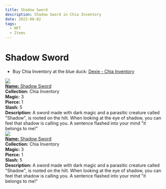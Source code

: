 ```yaml
---
title: Shadow Sword
description: Shadow Sword in Chia Inventory
date: 2022-08-02
tags:
  - NFT
  - Items
---
```


# Shadow Sword

- Buy Chia Inventory at the blue duck: [Dexie - Chia Inventory](https://dexie.space/offers/col16fpva26fhdjp2echs3cr7c30gzl7qe67hu9grtsjcqldz354asjsyzp6wx/xch)

<div class="item_thumbnail_detail">
<img src="https://qu5hfuo5icczlrdyw4a55bdiw7ivp5usk52kt4dm5tk6yienrq.arweave.net/hTpy0d1AhZXEeLcB3oRot9FX9pJXdKnwbOzV7CCN-jA"><br/>
<div><a href="https://www.spacescan.io/xch/coin/0xbf7cf1af60cf56fc46c2d225c0ce0f6d745afa0fc55091e69bff14b1ea80a625"><strong>Name:</strong> Shadow Sword</a></div>
<div><strong>Collection:</strong> Chia Inventory</div>
<div><strong>Magic:</strong> 3</div>
<div><strong>Pierce:</strong> 1</div>
<div><strong>Slash:</strong> 5</div>
<div><strong>Description:</strong> A sword made with dark magic and a parasitic creature called "Shadow", is rooted on the hilt. When looking at the eye of shadow, you can feel that shadow is calling you. A sentence flashed into your mind "it belongs to me!"</div>
</div>
<div class="item_thumbnail_detail">
<img src="https://qu5hfuo5icczlrdyw4a55bdiw7ivp5usk52kt4dm5tk6yienrq.arweave.net/hTpy0d1AhZXEeLcB3oRot9FX9pJXdKnwbOzV7CCN-jA"><br/>
<div><a href="https://www.spacescan.io/xch/coin/0xbf7cf1af60cf56fc46c2d225c0ce0f6d745afa0fc55091e69bff14b1ea80a625"><strong>Name:</strong> Shadow Sword</a></div>
<div><strong>Collection:</strong> Chia Inventory</div>
<div><strong>Magic:</strong> 3</div>
<div><strong>Pierce:</strong> 1</div>
<div><strong>Slash:</strong> 5</div>
<div><strong>Description:</strong> A sword made with dark magic and a parasitic creature called "Shadow", is rooted on the hilt. When looking at the eye of shadow, you can feel that shadow is calling you. A sentence flashed into your mind "it belongs to me!"</div>
</div>

